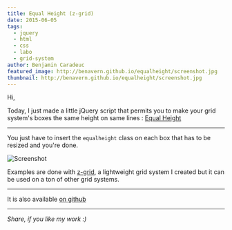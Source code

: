 ```yaml
---
title: Equal Height (z-grid)
date: 2015-06-05
tags:
  - jquery
  - html
  - css
  - labo
  - grid-system
author: Benjamin Caradeuc
featured_image: http://benavern.github.io/equalheight/screenshot.jpg
thumbnail: http://benavern.github.io/equalheight/screenshot.jpg
---
```


Hi,

Today, I just made a little jQuery script that permits you to make your grid system's boxes the same height on same lines : [Equal Height](http://labo.caradeuc.info/equalheight)

---

You just have to insert the `equalheight` class on each box that has to be resized and you're done.

![Screenshot](http://benavern.github.io/equalheight/screenshot.jpg)

Examples are done with [z-grid](/2015/05/27/Z-Grid/), a lightweight grid system I created but it can be used on a ton of other grid systems.

---

It is also available [on github](http://github.com/benavern/equalheight)

---

_Share, if you like my work :)_
